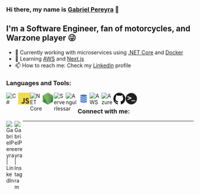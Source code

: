 <!--
**Gabriiell/Gabriiell** is a ✨ _special_ ✨ repository because its `README.md` (this file) appears on your GitHub profile.

Here are some ideas to get you started:

- 🔭 I’m currently working on ...
- 🌱 I’m currently learning ...
- 👯 I’m looking to collaborate on ...
- 🤔 I’m looking for help with ...
- 💬 Ask me about ...
- 📫 How to reach me: ...
- 😄 Pronouns: ...
- ⚡ Fun fact: ...
-->

### Hi there, my name is [Gabriel Pereyra](https://www.linkedin.com/in/gabriel-orlando-pereyra-a10a13149/) 👋

## I'm a Software Engineer, fan of motorcycles, and Warzone player 😜

- 🔭 Currently working with microservices using [.NET Core](https://github.com/dotnet/core) and [Docker](https://www.docker.com/)
- 🌱 Learning [AWS](https://aws.amazon.com/) and [Next.js](https://nextjs.org/)
- 📫 How to reach me: Check my [LinkedIn] profile

### Languages and Tools:

<img align="left" alt="C#" width="32px" src="https://upload.wikimedia.org/wikipedia/commons/thumb/7/7a/C_Sharp_logo.svg/699px-C_Sharp_logo.svg.png" />
<img align="left" alt="JavaScript" width="32px" src="https://raw.githubusercontent.com/github/explore/80688e429a7d4ef2fca1e82350fe8e3517d3494d/topics/javascript/javascript.png" />
<img align="left" alt="NET Core" width="32px" src="https://upload.wikimedia.org/wikipedia/commons/thumb/e/ee/.NET_Core_Logo.svg/1024px-.NET_Core_Logo.svg.png" />
<img align="left" alt="Node.js" width="32px" src="https://raw.githubusercontent.com/github/explore/80688e429a7d4ef2fca1e82350fe8e3517d3494d/topics/nodejs/nodejs.png" />
<img align="left" alt="Serverless" width="32px" src="https://gitlab.com/uploads/-/system/project/avatar/15112583/serverless_framework.png" />
<img align="left" alt="Angular" width="32px" src="https://upload.wikimedia.org/wikipedia/commons/thumb/c/cf/Angular_full_color_logo.svg/250px-Angular_full_color_logo.svg.png" />
<img align="left" alt="SQL" width="32px" src="https://raw.githubusercontent.com/github/explore/80688e429a7d4ef2fca1e82350fe8e3517d3494d/topics/sql/sql.png" />
<img align="left" alt="AWS" width="32px" src="https://pronto-core-cdn.prontomarketing.com/2/wp-content/uploads/sites/1614/2019/07/21743298_1406722539365107_4308832733562613967_n.png" />
<img align="left" alt="Azure" width="32px" src="https://azurementor.files.wordpress.com/2017/10/azure-logo.jpg" />
<img align="left" alt="GitHub" width="32px" src="https://raw.githubusercontent.com/github/explore/78df643247d429f6cc873026c0622819ad797942/topics/github/github.png" />
<img align="left" alt="Terminal" width="32px" src="https://raw.githubusercontent.com/github/explore/80688e429a7d4ef2fca1e82350fe8e3517d3494d/topics/terminal/terminal.png" />

<br />

### Connect with me:

[<img align="left" alt="GabrielPereyra | LinkedIn" width="22px" src="https://cdn.jsdelivr.net/npm/simple-icons@v3/icons/linkedin.svg" />][LinkedIn]
[<img align="left" alt="GabrielPereyra | Instagram" width="22px" src="https://cdn.jsdelivr.net/npm/simple-icons@v3/icons/gmail.svg" />][Email]

---

[LinkedIn]: https://www.linkedin.com/in/gabriel-orlando-pereyra-a10a13149/
[Email]: mailto:gabriel.opereyra@gmail.com
